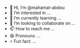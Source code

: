 - 👋 Hi, I’m @mahamat-abdou
- 👀 I’m interested in ...
- 🌱 I’m currently learning ...
- 💞️ I’m looking to collaborate on ...
- 📫 How to reach me ...
- 😄 Pronouns: ...
- ⚡ Fun fact: ...

<!---
mahamat-abdou/mahamat-abdou is a ✨ special ✨ repository because its `README.md` (this file) appears on your GitHub profile.
You can click the Preview link to take a look at your changes.
--->
